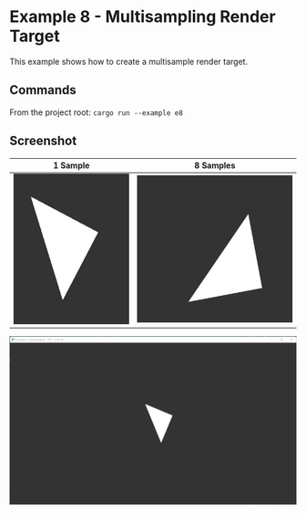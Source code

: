# Example 8 - Multisampling Render Target

This example shows how to create a multisample render target.

## Commands

From the project root: `cargo run --example e8`

## Screenshot 

| 1 Sample | 8 Samples |
| --------------------- | ------------------ |
| ![./Without Multisampling.jpg](./Without%20Multisampling.jpg) | ![./Without Multisampling.jpg](./With%20Multisampling.jpg) |

![./Screenshot.jpg](./Screenshot.jpg)
